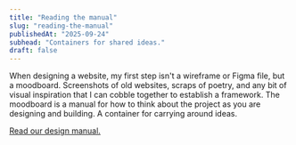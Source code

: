 ```yaml
---
title: "Reading the manual"
slug: "reading-the-manual"
publishedAt: "2025-09-24"
subhead: "Containers for shared ideas."
draft: false
---
```


When designing a website, my first step isn't a wireframe or Figma file, but a moodboard. Screenshots of old websites, scraps of poetry, and any bit of visual inspiration that I can cobble together to establish a framework. The moodboard is a manual for how to think about the project as you are designing and building. A container for carrying around ideas.

[Read our design manual.](https://www.are.na/romello-goodman/office-of-language-interfaces)
